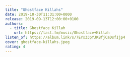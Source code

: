 ```yaml
---
title: "Ghostface Killahs"
date: 2019-10-30T11:31:00+0000
release: 2019-09-13T12:00:00+0100
authors:
  - title: Ghostface Killah
    url: https://last.fm/music/Ghostface+Killah
listen_of: https://album.link/s/7EYx33pYJKBfjCaDsfIjp4
cover: ghostface-killahs.jpeg
rating: 4
---
```

